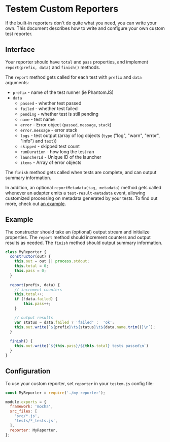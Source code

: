 Testem Custom Reporters
=========================

If the built-in reporters don't do quite what you need, you can write your own.
This document describes how to write and configure your own custom test reporter.

## Interface

Your reporter should have `total` and `pass` properties, and implement `report(prefix, data)` and
`finish()` methods.

The `report` method gets called for each test with `prefix` and `data` arguments:
* `prefix` - name of the test runner (ie PhantomJS)
* `data`
    * `passed` - whether test passed
    * `failed` - whether test failed
    * `pending` - whether test is still pending
    * `name` - test name
    * `error` - Error object (`passed`, `message`, `stack`)
    * `error.message` - error stack
    * `logs` - test output (array of log objects (`type` ("log", "warn", "error", "info") and `text`))
    * `skipped` - skipped test count
    * `runDuration` - how long the test ran
    * `launcherId` - Unique ID of the launcher
    * `items` - Array of error objects

The `finish` method gets called when tests are complete, and can output summary information.

In addition, an optional `reportMetadata(tag, metadata)` method gets called whenever an adapter
emits a `test-result-metadata` event, allowing customized processing on metadata generated by your
tests. To find out more, check out
[an example](https://github.com/testem/testem/tree/master/examples/metadata_reporter).

## Example

The constructor should take an (optional) output stream and initialize properties.
The `report` method should increment counters and output results as needed.
The `finish` method should output summary information.

```js
class MyReporter {
  constructor(out) {
    this.out = out || process.stdout;
    this.total = 0;
    this.pass = 0;
  }
  
  report(prefix, data) {
    // increment counters
    this.total++;
    if (!data.failed) {
        this.pass++;
    }

    // output results
    var status = data.failed ? 'failed' :  'ok';
    this.out.write(`${prefix}\t${status}\t${data.name.trim()}\n`);
  }
  
  finish() {
    this.out.write(`${this.pass}/${this.total} tests passed\n`)
  }
}
```

## Configuration

To use your custom reporter, set `reporter` in your `testem.js` config file:

```js
const MyReporter = require('./my-reporter');

module.exports = {
  framework: 'mocha',
  src_files: [
    'src/*.js',
    'tests/*_tests.js',
  ],
  reporter: MyReporter,
};
```
